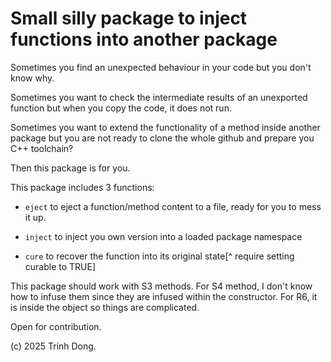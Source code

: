 # Small silly package to inject functions into another package

Sometimes you find an unexpected behaviour in your code but you don't know why.

Sometimes you want to check the intermediate results of an unexported function but when you copy the code, it does not run.

Sometimes you want to extend the functionality of a method inside another package but you are not ready to clone the whole github and 
prepare you C++ toolchain?

Then this package is for you.

This package includes 3 functions:

- `eject` to eject a function/method content to a file, ready for you to mess it up.

- `inject` to inject you own version into a loaded package namespace

- `cure` to recover the function into its original state[^ require setting curable to TRUE]

This package should work with S3 methods. For S4 method, I don't know how to infuse them since they are infused within the constructor.
For R6, it is inside the object so things are complicated. 

Open for contribution.

(c) 2025 Trinh Dong.

